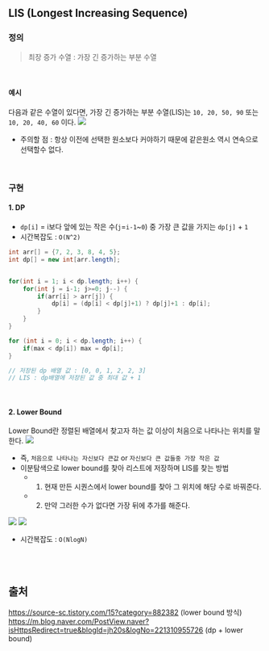 ## LIS (Longest Increasing Sequence)

### 정의
>최장 증가 수열 : 가장 긴 증가하는 부분 수열

<br>

#### 예시
다음과 같은 수열이 있다면, 가장 긴 증가하는 부분 수열(LIS)는 `10, 20, 50, 90` 또는 `10, 20, 40, 60` 이다.
![](https://images.velog.io/images/yanghl98/post/b74d92b5-3823-45d3-8409-bc8f2d10709b/image.png)

- 주의할 점 : 항상 이전에 선택한 원소보다 커야하기 때문에 같은원소 역시 연속으로 선택할수 없다.

<br>

### 구현


#### 1. DP
- `dp[i]` = i보다 앞에 있는 작은 수(`j`=`i-1`~`0`) 중 가장 큰 값을 가지는 `dp[j]` + `1`
- 시간복잡도 : `O(N^2)`

```java
int arr[] = {7, 2, 3, 8, 4, 5};
int dp[] = new int[arr.length]; 


for(int i = 1; i < dp.length; i++) {
    for(int j = i-1; j>=0; j--) {
        if(arr[i] > arr[j]) {
            dp[i] = (dp[i] < dp[j]+1) ? dp[j]+1 : dp[i];
        }
    }
}

for (int i = 0; i < dp.length; i++) {
	if(max < dp[i]) max = dp[i];
}

// 저장된 dp 배열 값 : [0, 0, 1, 2, 2, 3]
// LIS : dp배열에 저장된 값 중 최대 값 + 1

```

<br>

#### 2. Lower Bound

Lower Bound란 정렬된 배열에서 찾고자 하는 값 이상이 처음으로 나타나는 위치를 말한다.
![](https://images.velog.io/images/yanghl98/post/d7c37eee-07d4-4a4b-a3ff-70d677e3e530/image.png)
- 즉, `처음으로 나타나는 자신보다 큰값` or `자신보다 큰 값들중 가장 작은 값`
- 이분탐색으로 lower bound를 찾아 리스트에 저장하며 LIS를 찾는 방법
  - 1. 현재 만든 시퀀스에서 lower bound를 찾아 그 위치에 해당 수로 바꿔준다.
  - 2. 만약 그러한 수가 없다면 가장 뒤에 추가를 해준다.

![](https://images.velog.io/images/yanghl98/post/5c9c9b94-a2ff-44af-ab9c-3848a3e91c29/image.png)
![](https://images.velog.io/images/yanghl98/post/a13431c0-4933-4260-b842-ae7c201582d8/image.png)

- 시간복잡도 : `O(NlogN)`


<br>
<br>

## 출처
https://source-sc.tistory.com/15?category=882382 (lower bound 방식) <br>
https://m.blog.naver.com/PostView.naver?isHttpsRedirect=true&blogId=jh20s&logNo=221310955726 (dp + lower bound)
